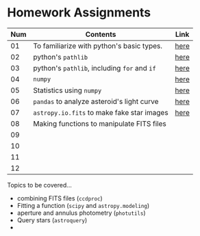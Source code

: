 # Homework Assignments

| Num  | Contents                                           | Link                                                         |
| ---- | -------------------------------------------------- | ------------------------------------------------------------ |
| 01   | To familiarize with python's basic types.          | [here](https://github.com/ysBach/AO2019/blob/master/Assignments/hw01.md) |
| 02   | python's ``pathlib``                               | [here](https://github.com/ysBach/AO2019/blob/master/Assignments/hw02-pathlib.md) |
| 03   | python's ``pathlib``, including ``for`` and ``if`` | [here](https://github.com/ysBach/AO2019/blob/master/Assignments/hw03-pathlib.md) |
| 04   | ``numpy``                                          | [here](https://github.com/ysBach/AO2019/blob/master/Assignments/hw04-numpy.md) |
| 05   | Statistics using ``numpy``                         | [here](https://github.com/ysBach/AO2019/blob/master/Assignments/hw05-numpy.md) |
| 06   | ``pandas`` to analyze asteroid's light curve       | [here](https://github.com/ysBach/AO2019/blob/master/Assignments/hw06-pandas.md) |
| 07   | ``astropy.io.fits`` to make fake star images       | [here](https://github.com/ysBach/AO2019/blob/master/Assignments/hw07-astropy_fits.md) |
| 08   | Making functions to manipulate FITS files          |                                                              |
| 09   |                                                    |                                                              |
| 10   |                                                    |                                                              |
| 11   |                                                    |                                                              |
| 12   |                                                    |                                                              |

Topics to be covered...

* combining FITS files (``ccdproc``)
* Fitting a function (``scipy`` and ``astropy.modeling``)
* aperture and annulus photometry (``photutils``)
* Query stars (``astroquery``)
* 

